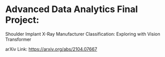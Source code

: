 # Advanced Data Analytics Final Project:

Shoulder Implant X-Ray Manufacturer Classification: Exploring with Vision Transformer

arXiv Link: https://arxiv.org/abs/2104.07667
